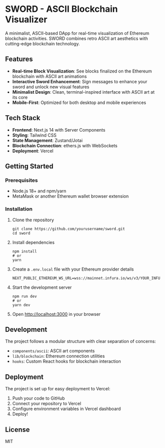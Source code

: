 # SWORD - ASCII Blockchain Visualizer

A minimalist, ASCII-based DApp for real-time visualization of Ethereum blockchain activities. SWORD combines retro ASCII art aesthetics with cutting-edge blockchain technology.

## Features

- **Real-time Block Visualization**: See blocks finalized on the Ethereum blockchain with ASCII art animations
- **Interactive Sword Enhancement**: Sign messages to enhance your sword and unlock new visual features
- **Minimalist Design**: Clean, terminal-inspired interface with ASCII art at its core
- **Mobile-First**: Optimized for both desktop and mobile experiences

## Tech Stack

- **Frontend**: Next.js 14 with Server Components
- **Styling**: Tailwind CSS
- **State Management**: Zustand/Jotai
- **Blockchain Connection**: ethers.js with WebSockets
- **Deployment**: Vercel

## Getting Started

### Prerequisites

- Node.js 18+ and npm/yarn
- MetaMask or another Ethereum wallet browser extension

### Installation

1. Clone the repository
   ```
   git clone https://github.com/yourusername/sword.git
   cd sword
   ```

2. Install dependencies
   ```
   npm install
   # or
   yarn
   ```

3. Create a `.env.local` file with your Ethereum provider details
   ```
   NEXT_PUBLIC_ETHEREUM_WS_URL=wss://mainnet.infura.io/ws/v3/YOUR_INFURA_KEY
   ```

4. Start the development server
   ```
   npm run dev
   # or
   yarn dev
   ```

5. Open [http://localhost:3000](http://localhost:3000) in your browser

## Development

The project follows a modular structure with clear separation of concerns:

- `components/ascii`: ASCII art components
- `lib/blockchain`: Ethereum connection utilities
- `hooks`: Custom React hooks for blockchain interaction

## Deployment

The project is set up for easy deployment to Vercel:

1. Push your code to GitHub
2. Connect your repository to Vercel
3. Configure environment variables in Vercel dashboard
4. Deploy!

## License

MIT 